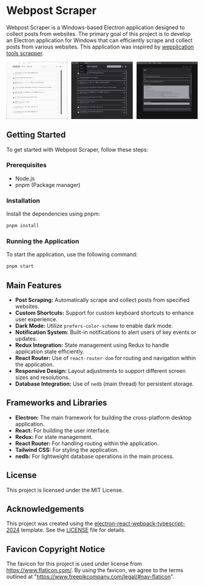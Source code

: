 # Webpost Scraper

Webpost Scraper is a Windows-based Electron application designed to collect posts from websites. The primary goal of this project is to develop an Electron application for Windows that can efficiently scrape and collect posts from various websites. This application was inspired by [wepplication tools scrapper](https://wepplication.github.io/tools/scrapper/).

<div style="display: flex; justify-content: space-between;">
  <img src="img.png" alt="Screenshot 1" style="width: 32%;">
  <img src="img_1.png" alt="Screenshot 2" style="width: 32%;">
  <img src="img_2.png" alt="Screenshot 3" style="width: 32%;">
</div>

## Getting Started

To get started with Webpost Scraper, follow these steps:

### Prerequisites

- Node.js
- pnpm (Package manager)

### Installation

Install the dependencies using pnpm:

```bash
pnpm install
```

### Running the Application

To start the application, use the following command:

```bash
pnpm start
```

## Main Features

- **Post Scraping:** Automatically scrape and collect posts from specified websites.
- **Custom Shortcuts:** Support for custom keyboard shortcuts to enhance user experience.
- **Dark Mode:** Utilize `prefers-color-scheme` to enable dark mode.
- **Notification System:** Built-in notifications to alert users of key events or updates.
- **Redux Integration:** State management using Redux to handle application state efficiently.
- **React Router:** Use of `react-router-dom` for routing and navigation within the application.
- **Responsive Design:** Layout adjustments to support different screen sizes and resolutions.
- **Database Integration:** Use of `nedb` (main thread) for persistent storage.

## Frameworks and Libraries

- **Electron:** The main framework for building the cross-platform desktop application.
- **React:** For building the user interface.
- **Redux:** For state management.
- **React Router:** For handling routing within the application.
- **Tailwind CSS:** For styling the application.
- **nedb:** For lightweight database operations in the main process.

## License

This project is licensed under the MIT License.

## Acknowledgements

This project was created using the [electron-react-webpack-typescript-2024](https://github.com/codesbiome/electron-react-webpack-typescript-2024) template. See the [LICENSE](https://raw.githubusercontent.com/codesbiome/electron-react-webpack-typescript-2024/master/LICENSE) file for details.

## Favicon Copyright Notice

The favicon for this project is used under license from https://www.flaticon.com/. By using the favicon, we agree to the terms outlined at "https://www.freepikcompany.com/legal/#nav-flaticon".
